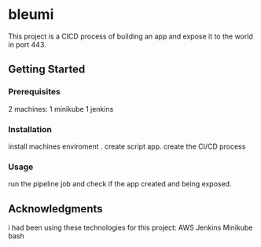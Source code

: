  # bleumi

This project is a CICD process of building an app and expose it to the world in port 443.

## Getting Started

### Prerequisites

2 machines:
1 minikube
1 jenkins

### Installation

install machines enviroment .
create script app.
create the CI/CD process
### Usage

run the pipeline job and check if the app created and being exposed.
 

## Acknowledgments

i had been using these technologies for this project:
AWS
Jenkins
Minikube
bash


